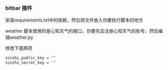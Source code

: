 ### bitbar 插件

安装requirements.txt中的依赖，然后把文件放入你要执行脚本的地方

weather 脚本使用的是心知天气的接口，你要先去注册心知天气的账号，然后编辑weather.py

修改下面两项
```bash
xinzhi_public_key = ""
xinzhi_secret_key = ""
```


